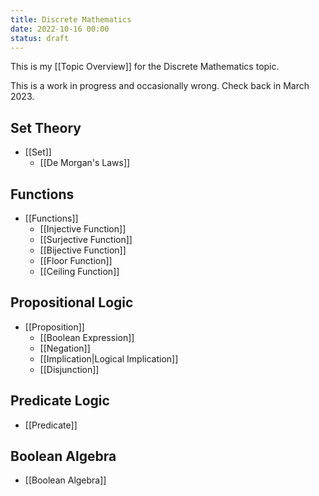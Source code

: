 ```yaml
---
title: Discrete Mathematics
date: 2022-10-16 00:00
status: draft
---
```


This is my [[Topic Overview]] for the Discrete Mathematics topic.

This is a work in progress and occasionally wrong. Check back in March 2023.

## Set Theory

* [[Set]]
    * [[De Morgan's Laws]]

## Functions

* [[Functions]]
    * [[Injective Function]]
    * [[Surjective Function]]
    * [[Bijective Function]]
    * [[Floor Function]]
    * [[Ceiling Function]]

## Propositional Logic

* [[Proposition]]
    * [[Boolean Expression]]
    * [[Negation]]
    * [[Implication|Logical Implication]]
    * [[Disjunction]]

## Predicate Logic

* [[Predicate]]

## Boolean Algebra

* [[Boolean Algebra]]



